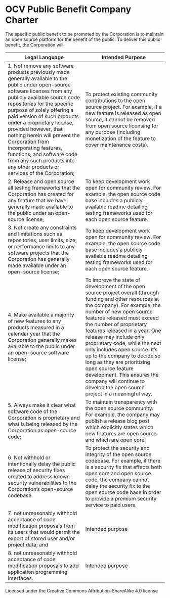# OCV Public Benefit Company Charter

The specific public benefit to be promoted by the Corporation is to maintain an open source platform for the benefit of the public. To deliver this public benefit, the Corporation will: 

| Legal Language      | Intended Purpose |
| ----------- | ----------- |
| 1. Not remove any software products previously made generally available to the public under open-source software licenses from any publicly available source code repositories for the specific purpose of solely offering a paid version of such products under a proprietary license, provided however, that nothing herein will prevent the Corporation from incorporating features, functions, and software code from any such products into any other products or services of the Corporation; | To protect existing community contributions to the open source project. For example, if a new feature is released as open source, it cannot be removed from open source licensing for any purpose (including monetization of the feature to cover maintenance costs).  |
| 2. Release and open source all testing frameworks that the Corporation has created for any feature that we have generally made available to the public under an open-source license;   | To keep development work open for community review. For example, the open source code base includes a publicly available readme detailing testing frameworks used for each open source feature.         |
| 3. Not create any constraints and limitations such as repositories, user limits, size, or performance limits to any software projects that the Corporation has generally made available under an open-source license;  | To keep development work open for community review. For example, the open source code base includes a publicly available readme detailing testing frameworks used for each open source feature.         |
| 4. Make available a majority of new features to any products measured in a calendar year that the Corporation generally makes available to the public under an open-source software license;   | To improve the state of development of the open source project overall (through funding and other resources at the company). For example, the number of new open source features released must exceed the number of proprietary features released in a year. One release may include only proprietary code, while the next only includes open source. It’s up to the company to decide so long as they are prioritizing open source feature development. This ensures the company will continue to develop the open source project in a meaningful way.          |
| 5. Always make it clear what software code of the Corporation is proprietary and what is being released by the Corporation as open-source code;   | To maintain transparency with the open source community. For example, the company may publish a release blog post which explicitly states which new features are open source and which are open core.         |
| 6. Not withhold or intentionally delay the public release of security fixes created to address known security vulnerabilities to the Corporation’s open-source codebase.   | To protect the security and integrity of the open source codebase. For example, if there is a security fix that effects both open core and open source code, the company cannot delay the security fix to the open source code base in order to provide a premium security service to paid users.        |
| 7. not unreasonably withhold acceptance of code modification proposals from its users that would permit the export of stored user and/or project data; and | Intended purpose |
|8. not unreasonably withhold acceptance of code modification proposals to add application programming interfaces. | Intended purpose |


Licensed under the Creative Commons Attribution-ShareAlike 4.0 license
